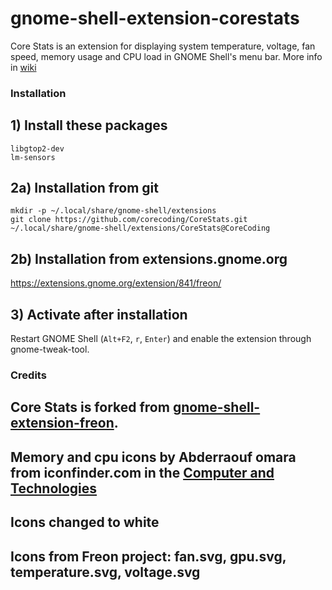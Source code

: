 gnome-shell-extension-corestats
====================================

Core Stats is an extension for displaying system temperature, voltage, fan speed, memory usage and CPU load in GNOME Shell's menu bar. More info in [wiki](https://github.com/corecoding/CoreStats/wiki)

### Installation

## 1) Install these packages

    libgtop2-dev
    lm-sensors

## 2a) Installation from git

    mkdir -p ~/.local/share/gnome-shell/extensions
    git clone https://github.com/corecoding/CoreStats.git ~/.local/share/gnome-shell/extensions/CoreStats@CoreCoding


## 2b) Installation from extensions.gnome.org

https://extensions.gnome.org/extension/841/freon/

## 3) Activate after installation

Restart GNOME Shell (`Alt+F2`, `r`, `Enter`) and enable the extension through gnome-tweak-tool.

### Credits

## Core Stats is forked from [gnome-shell-extension-freon](https://github.com/UshakovVasilii/gnome-shell-extension-freon).

## Memory and cpu icons by Abderraouf omara from iconfinder.com in the [Computer and Technologies](https://www.iconfinder.com/iconsets/computer-and-technologies-1)
## Icons changed to white
## Icons from Freon project: fan.svg, gpu.svg, temperature.svg, voltage.svg
